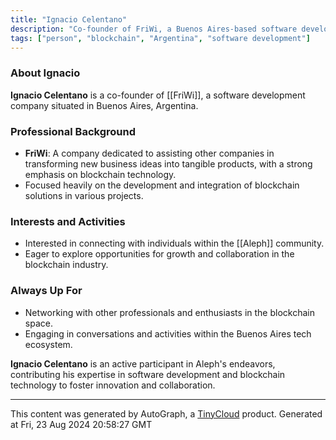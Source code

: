 ```yaml
---
title: "Ignacio Celentano"
description: "Co-founder of FriWi, a Buenos Aires-based software development company focused on blockchain technology."
tags: ["person", "blockchain", "Argentina", "software development"]
---
```


### About Ignacio

**Ignacio Celentano** is a co-founder of [[FriWi]], a software development company situated in Buenos Aires, Argentina. 

### Professional Background

- **FriWi**: A company dedicated to assisting other companies in transforming new business ideas into tangible products, with a strong emphasis on blockchain technology.
- Focused heavily on the development and integration of blockchain solutions in various projects.

### Interests and Activities

- Interested in connecting with individuals within the [[Aleph]] community.
- Eager to explore opportunities for growth and collaboration in the blockchain industry.

### Always Up For
- Networking with other professionals and enthusiasts in the blockchain space.
- Engaging in conversations and activities within the Buenos Aires tech ecosystem.

**Ignacio Celentano** is an active participant in Aleph's endeavors, contributing his expertise in software development and blockchain technology to foster innovation and collaboration.

---
This content was generated by AutoGraph, a [TinyCloud](https://tinycloud.xyz/) product.
Generated at Fri, 23 Aug 2024 20:58:27 GMT